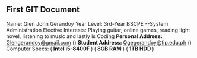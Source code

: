 ## First GIT Document
Name: Glen John Gerandoy
Year Level: 3rd-Year BSCPE --System Administration Elective
Interests: Playing guitar, online games, reading light novel, listening to music and lastly is Coding
<b> Personal Address: </b> Glengerandoy@gmail.com () <b> Student Address: </b> Qgegerandoy@tip.edu.ph ()
Computer Specs: (<b> Intel i5-8400F </b>) (<b> 8GB RAM </b>) (<b> 1TB HDD </b>) 
